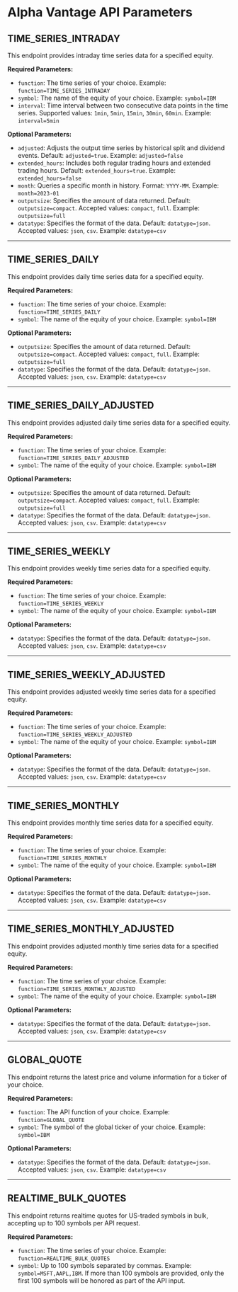 # Alpha Vantage API Parameters

## TIME_SERIES_INTRADAY

This endpoint provides intraday time series data for a specified equity.

**Required Parameters:**
- `function`: The time series of your choice. Example: `function=TIME_SERIES_INTRADAY`
- `symbol`: The name of the equity of your choice. Example: `symbol=IBM`
- `interval`: Time interval between two consecutive data points in the time series. Supported values: `1min`, `5min`, `15min`, `30min`, `60min`. Example: `interval=5min`

**Optional Parameters:**
- `adjusted`: Adjusts the output time series by historical split and dividend events. Default: `adjusted=true`. Example: `adjusted=false`
- `extended_hours`: Includes both regular trading hours and extended trading hours. Default: `extended_hours=true`. Example: `extended_hours=false`
- `month`: Queries a specific month in history. Format: `YYYY-MM`. Example: `month=2023-01`
- `outputsize`: Specifies the amount of data returned. Default: `outputsize=compact`. Accepted values: `compact`, `full`. Example: `outputsize=full`
- `datatype`: Specifies the format of the data. Default: `datatype=json`. Accepted values: `json`, `csv`. Example: `datatype=csv`

---

## TIME_SERIES_DAILY

This endpoint provides daily time series data for a specified equity.

**Required Parameters:**
- `function`: The time series of your choice. Example: `function=TIME_SERIES_DAILY`
- `symbol`: The name of the equity of your choice. Example: `symbol=IBM`

**Optional Parameters:**
- `outputsize`: Specifies the amount of data returned. Default: `outputsize=compact`. Accepted values: `compact`, `full`. Example: `outputsize=full`
- `datatype`: Specifies the format of the data. Default: `datatype=json`. Accepted values: `json`, `csv`. Example: `datatype=csv`

---

## TIME_SERIES_DAILY_ADJUSTED

This endpoint provides adjusted daily time series data for a specified equity.

**Required Parameters:**
- `function`: The time series of your choice. Example: `function=TIME_SERIES_DAILY_ADJUSTED`
- `symbol`: The name of the equity of your choice. Example: `symbol=IBM`

**Optional Parameters:**
- `outputsize`: Specifies the amount of data returned. Default: `outputsize=compact`. Accepted values: `compact`, `full`. Example: `outputsize=full`
- `datatype`: Specifies the format of the data. Default: `datatype=json`. Accepted values: `json`, `csv`. Example: `datatype=csv`

---

## TIME_SERIES_WEEKLY

This endpoint provides weekly time series data for a specified equity.

**Required Parameters:**
- `function`: The time series of your choice. Example: `function=TIME_SERIES_WEEKLY`
- `symbol`: The name of the equity of your choice. Example: `symbol=IBM`

**Optional Parameters:**
- `datatype`: Specifies the format of the data. Default: `datatype=json`. Accepted values: `json`, `csv`. Example: `datatype=csv`

---

## TIME_SERIES_WEEKLY_ADJUSTED

This endpoint provides adjusted weekly time series data for a specified equity.

**Required Parameters:**
- `function`: The time series of your choice. Example: `function=TIME_SERIES_WEEKLY_ADJUSTED`
- `symbol`: The name of the equity of your choice. Example: `symbol=IBM`

**Optional Parameters:**
- `datatype`: Specifies the format of the data. Default: `datatype=json`. Accepted values: `json`, `csv`. Example: `datatype=csv`

---

## TIME_SERIES_MONTHLY

This endpoint provides monthly time series data for a specified equity.

**Required Parameters:**
- `function`: The time series of your choice. Example: `function=TIME_SERIES_MONTHLY`
- `symbol`: The name of the equity of your choice. Example: `symbol=IBM`

**Optional Parameters:**
- `datatype`: Specifies the format of the data. Default: `datatype=json`. Accepted values: `json`, `csv`. Example: `datatype=csv`

---

## TIME_SERIES_MONTHLY_ADJUSTED

This endpoint provides adjusted monthly time series data for a specified equity.

**Required Parameters:**
- `function`: The time series of your choice. Example: `function=TIME_SERIES_MONTHLY_ADJUSTED`
- `symbol`: The name of the equity of your choice. Example: `symbol=IBM`

**Optional Parameters:**
- `datatype`: Specifies the format of the data. Default: `datatype=json`. Accepted values: `json`, `csv`. Example: `datatype=csv`

---

## GLOBAL_QUOTE

This endpoint returns the latest price and volume information for a ticker of your choice.

**Required Parameters:**
- `function`: The API function of your choice. Example: `function=GLOBAL_QUOTE`
- `symbol`: The symbol of the global ticker of your choice. Example: `symbol=IBM`

**Optional Parameters:**
- `datatype`: Specifies the format of the data. Default: `datatype=json`. Accepted values: `json`, `csv`. Example: `datatype=csv`

---

## REALTIME_BULK_QUOTES

This endpoint returns realtime quotes for US-traded symbols in bulk, accepting up to 100 symbols per API request.

**Required Parameters:**
- `function`: The time series of your choice. Example: `function=REALTIME_BULK_QUOTES`
- `symbol`: Up to 100 symbols separated by commas. Example: `symbol=MSFT,AAPL,IBM`. If more than 100 symbols are provided, only the first 100 symbols will be honored as part of the API input.